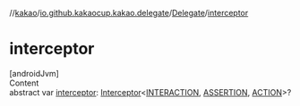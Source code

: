 //[kakao](../../../index.md)/[io.github.kakaocup.kakao.delegate](../index.md)/[Delegate](index.md)/[interceptor](interceptor.md)



# interceptor  
[androidJvm]  
Content  
abstract var [interceptor](interceptor.md): [Interceptor](../../io.github.kakaocup.kakao.intercept/-interceptor/index.md)<[INTERACTION](index.md), [ASSERTION](index.md), [ACTION](index.md)>?  




